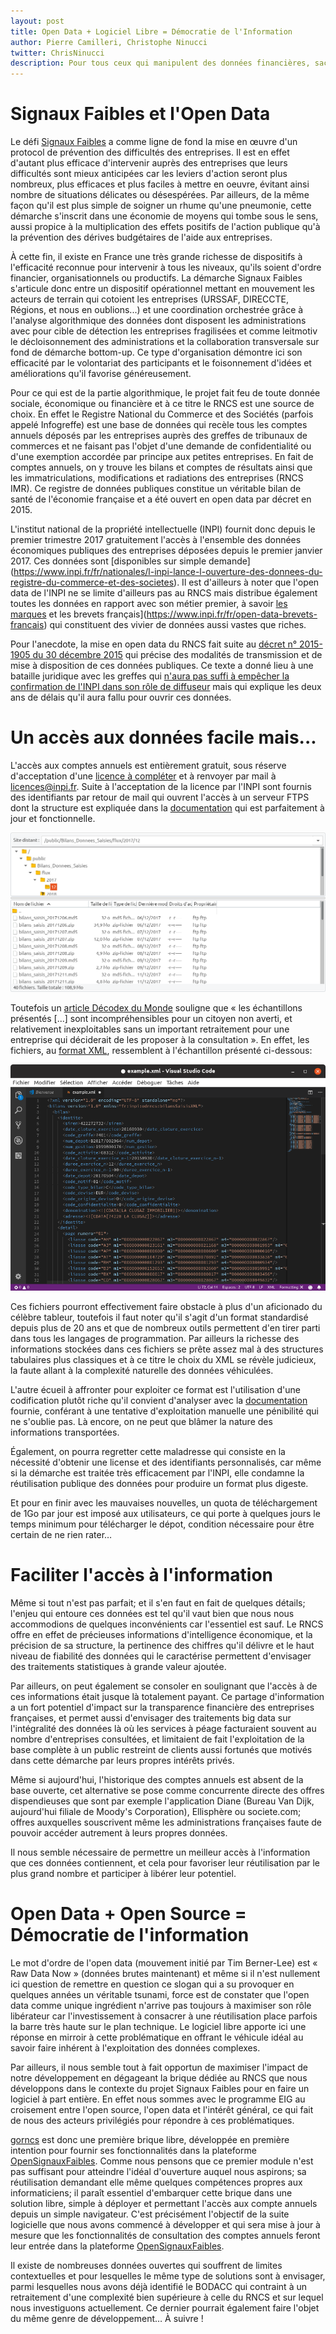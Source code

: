 ```yaml
---
layout: post
title: Open Data + Logiciel Libre = Démocratie de l'Information
author: Pierre Camilleri, Christophe Ninucci
twitter: ChrisNinucci
description: Pour tous ceux qui manipulent des données financières, sachez que les bilans annuels déposés après le 1er janvier 2017 sont offerts en open data par l'INPI. Le format des données n'est aujourd'hui pas le plus attrayant, mais nous avons décidé dans le cadre de notre défi EIG de développer des outils open source pour permettre leur exploitation par le plus grand nombre.
---
```



# Signaux Faibles et l'Open Data

Le défi [Signaux Faibles](https://entrepreneur-interet-general.etalab.gouv.fr/defi/2017/09/26/signauxfaibles/) a comme ligne de fond la mise en œuvre d'un protocol de prévention des difficultés des entreprises. Il est en effet d'autant plus efficace d'intervenir auprès des entreprises que leurs difficultés sont mieux anticipées car les leviers d'action seront plus nombreux, plus efficaces et plus faciles à mettre en oeuvre, évitant ainsi nombre de situations délicates ou désespérées. Par ailleurs, de la même façon qu'il est plus simple de soigner un rhume qu'une pneumonie, cette démarche s'inscrit dans une économie de moyens qui tombe sous le sens, aussi propice à la multiplication des effets positifs de l'action publique qu'à la prévention des dérives budgétaires de l'aide aux entreprises.

À cette fin, il existe en France une très grande richesse de dispositifs à l'efficacité reconnue pour intervenir à tous les niveaux, qu'ils soient d'ordre financier, organisationnels ou productifs. La démarche Signaux Faibles s'articule donc entre un dispositif opérationnel mettant en mouvement les acteurs de terrain qui cotoient les entreprises (URSSAF, DIRECCTE, Régions, et nous en oublions...) et une coordination orchestrée grâce à l'analyse algorithmique des données dont disposent les administrations avec pour cible de détection les entreprises fragilisées et comme leitmotiv le décloisonnement des administrations et la collaboration transversale sur fond de démarche bottom-up. Ce type d'organisation démontre ici son efficacité par le volontariat des participants et le foisonnement d'idées et améliorations qu'il favorise généreusement.

Pour ce qui est de la partie algorithmique, le projet fait feu de toute donnée sociale, économique ou financière et à ce titre le RNCS est une source de choix. En effet le Registre National du Commerce et des Sociétés (parfois appelé Infogreffe) est une base de données qui recèle tous les comptes annuels déposés par les entreprises auprès des greffes de tribunaux de commerces et ne faisant pas l'objet d'une demande de confidentialité ou d'une exemption accordée par principe aux petites entreprises. En fait de comptes annuels, on y trouve les bilans et comptes de résultats ainsi que les immatriculations, modifications et radiations des entreprises (RNCS IMR). Ce registre de données publiques constitue un véritable bilan de santé de l'économie française et a été ouvert en open data par décret en 2015.

L'institut national de la propriété intellectuelle (INPI) fournit donc depuis le premier trimestre 2017 gratuitement l'accès à l'ensemble des données économiques publiques des entreprises déposées depuis le premier janvier 2017. Ces données sont [disponibles sur simple demande] 
(https://www.inpi.fr/fr/nationales/l-inpi-lance-l-ouverture-des-donnees-du-registre-du-commerce-et-des-societes). Il est d'ailleurs à noter que l'open data de l'INPI ne se limite d'ailleurs pas au RNCS mais distribue également toutes les données en rapport avec son métier premier, à savoir [les marques](https://www.inpi.fr/fr/open-data-marques-francaises) et les brevets français](https://www.inpi.fr/fr/open-data-brevets-francais) qui constituent des vivier de données aussi vastes que riches.

Pour l'anecdote, la mise en open data du RNCS fait suite au [décret n° 2015-1905 du 30 décembre 2015](https://www.legifrance.gouv.fr/affichTexte.do?cidTexte=JORFTEXT000031741407) qui précise des modalités de transmission et de mise à disposition de ces données publiques. Ce texte a donné lieu à une bataille juridique avec les greffes qui [n'aura pas suffi à empêcher la confirmation de l'INPI dans son rôle de diffuseur](https://www.legifrance.gouv.fr/affichCodeArticle.do?cidTexte=LEGITEXT000005634379&idArticle=LEGIARTI000031821154&dateTexte=) mais qui explique les deux ans de délais qu'il aura fallu pour ouvrir ces données.

# Un accès aux données facile mais...
L'accès aux comptes annuels est entièrement gratuit, sous réserve d'acceptation d'une [licence à compléter](https://www.inpi.fr/sites/default/files/licence_rncs_comptes_annuels_mars_2017_0.pdf) et à renvoyer par mail à licences@inpi.fr. Suite à l'acceptation de la licence par l'INPI sont fournis des identifiants par retour de mail qui ouvrent l'accès à un serveur FTPS dont la structure est expliquée dans la [documentation](https://www.inpi.fr/fr/sites/default/files/doc_tech_comptes_annuels_decembre_2017_v1.4.pdf) qui est parfaitement à jour et fonctionnelle.

![Aperçu du dépot](/img/blog/filezillaRncs.png)

Toutefois un [article Décodex du Monde](https://www.lemonde.fr/les-decodeurs/article/2018/06/22/comment-infogreffe-a-garde-la-main-sur-les-donnees-legales-des-entreprises_5319408_4355770.html) souligne que « les échantillons présentés [...] sont incompréhensibles pour un citoyen non averti, et relativement inexploitables sans un important retraitement pour une entreprise qui déciderait de les proposer à la consultation ». En effet, les fichiers, au [format XML](https://fr.wikipedia.org/wiki/Extensible_Markup_Language), ressemblent à l'échantillon présenté ci-dessous: 

![screenshot XML](/img/blog/screenXML.png)

Ces fichiers pourront effectivement faire obstacle à plus d'un aficionado du célèbre tableur, toutefois il faut noter qu'il s'agit d'un format standardisé depuis plus de 20 ans et que de nombreux outils permettent d'en tirer parti dans tous les langages de programmation. Par ailleurs la richesse des informations stockées dans ces fichiers se prête assez mal à des structures tabulaires plus classiques et à ce titre le choix du XML se révèle judicieux, la faute allant à la complexité naturelle des données véhiculées.

L'autre écueil à affronter pour exploiter ce format est l'utilisation d'une codification plutôt riche qu'il convient d'analyser avec la [documentation](https://www.inpi.fr/sites/default/files/doc_tech_comptes_annuels_decembre_2017_v1.4.pdf) fournie, conférant à une tentative d'exploitation manuelle une pénibilité qui ne s'oublie pas. Là encore, on ne peut que blâmer la nature des informations transportées.

Également, on pourra regretter cette maladresse qui consiste en la nécessité d'obtenir une license et des identifiants personnalisés, car même si la démarche est traitée très efficacement par l'INPI, elle condamne la réutilisation publique des données pour produire un format plus digeste.

Et pour en finir avec les mauvaises nouvelles, un quota de téléchargement de 1Go par jour est imposé aux utilisateurs, ce qui porte à quelques jours le temps minimum pour télécharger le dépot, condition nécessaire pour être certain de ne rien rater…

# Faciliter l'accès à l'information
Même si tout n'est pas parfait; et il s'en faut en fait de quelques détails; l'enjeu qui entoure ces données est tel qu'il vaut bien que nous nous accommodions de quelques inconvénients car l'essentiel est sauf. Le RNCS offre en effet de précieuses informations d'intelligence économique, et la précision de sa structure, la pertinence des chiffres qu'il délivre et le haut niveau de fiabilité des données qui le caractérise permettent d'envisager des traitements statistiques à grande valeur ajoutée.


Par ailleurs, on peut également se consoler en soulignant que l'accès à de ces informations était jusque là totalement payant. Ce partage d'information a un fort potentiel d'impact sur la transparence financière des entreprises françaises, et permet aussi d'envisager des traitements big data sur l'intégralité des données là où les services à péage facturaient souvent au nombre d'entreprises consultées, et limitaient de fait l'exploitation de la base complète à un public restreint de clients aussi fortunés que motivés dans cette démarche par leurs propres intérêts privés.


Même si aujourd'hui, l'historique des comptes annuels est absent de la base ouverte, cet alternative se pose comme concurrente directe des offres dispendieuses que sont par exemple l'application Diane (Bureau Van Dijk, aujourd'hui filiale de Moody's Corporation), Ellisphère ou societe.com; offres auxquelles souscrivent même les administrations françaises faute de pouvoir accéder autrement à leurs propres données.

Il nous semble nécessaire de permettre un meilleur accès à l'information que ces données contiennent, et cela pour favoriser leur réutilisation par le plus grand nombre et participer à libérer leur potentiel.

# Open Data + Open Source = Démocratie de l'information

Le mot d'ordre de l'open data (mouvement initié par Tim Berner-Lee) est « Raw Data Now » (données brutes maintenant) et même si il n'est nullement ici question de remettre en question ce slogan qui a su provoquer en quelques années un véritable tsunami, force est de constater que l'open data comme unique ingrédient n'arrive pas toujours à maximiser son rôle libérateur car l'investissement à consacrer à une réutilisation place parfois la barre très haute sur le plan technique. Le logiciel libre apporte ici une réponse en mirroir à cette problématique en offrant le véhicule idéal au savoir faire inhérent à l'exploitation des données complexes.

Par ailleurs, il nous semble tout à fait opportun de maximiser l'impact de notre développement en dégageant la brique dédiée au RNCS que nous développons dans le contexte du projet Signaux Faibles pour en faire un logiciel à part entière. En effet nous sommes avec le programme EIG au croisement entre l'open source, l'open data et l'intérêt général, ce qui fait de nous des acteurs privilégiés pour répondre à ces problématiques.

[gorncs](https://github.com/chrnin/gorncs) est donc une première brique libre, développée en première intention pour fournir ses fonctionnalités dans la plateforme [OpenSignauxFaibles](https://github.com/entrepreneur-interet-general/opensignauxfaibles). Comme nous pensons que ce premier module n'est pas suffisant pour atteindre l'idéal d'ouverture auquel nous aspirons; sa réutilisation demandant elle même quelques compétences propres aux informaticiens; il paraît essentiel d'embarquer cette brique dans une solution libre, simple à déployer et permettant l'accès aux compte annuels depuis un simple navigateur. C'est précisément l'objectif de la suite logicielle que nous avons commencé à développer et qui sera mise à jour à mesure que les fonctionnalités de consultation des comptes annuels feront leur entrée dans la plateforme [OpenSignauxFaibles](https://github.com/entrepreneur-interet-general/opensignauxfaibles).

Il existe de nombreuses données ouvertes qui souffrent de limites contextuelles et pour lesquelles le même type de solutions sont à envisager, parmi lesquelles nous avons déjà identifié le BODACC qui contraint à un retraitement d'une complexité bien supérieure à celle du RNCS et sur lequel nous investiguons actuellement. Ce dernier pourrait également faire l'objet du même genre de développement… À suivre !
